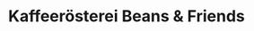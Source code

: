 ---
title: "Kaffeerösterei Beans & Friends"
url: /juelich/kaffeeroesterei-beans-und-friends/
shop: Kaffee
---